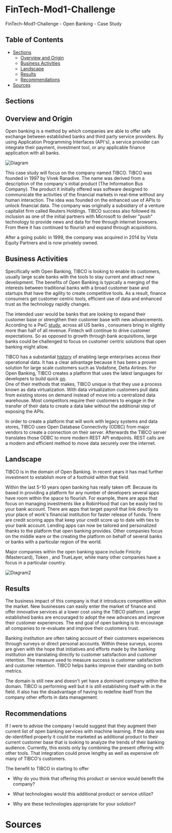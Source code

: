 # FinTech-Mod1-Challenge
FinTech-Mod1-Challenge - Open Banking - Case Study

## Table of Contents

- [Sections](#sections)
  - [Overview and Origin](#title)
  - [Business Activities](#banner)
  - [Landscape](#badges)
  - [Results](#short-description)
  - [Recommendations](#long-description)
- [Sources](#Sources)  
  
## Sections

## Overview and Origin

Open banking is a method by which companies are able to offer safe exchange between established banks and third party service providers. By using Application Programming Interfaces (API's), a service provider can integrate their payment, investment tool, or any applicable finance application with all banks.

![Diagram](Diagram1.png)

This case study will focus on the company named TIBCO. TIBCO was founded in 1997 by Vivek Ranadive. The name was derived from a description of the company's initial product (The Information Bus Company). The product it initially offered was software designed to communicate the activities of the financial markets in real-time without any human interaction. The idea was founded on the enhanced use of APIs to unlock financial data. The company was originally a subsidiary of a venture capitalist firm called Reuters Holdings. TIBCO success also followed its inclusion as one of the initial partners with Microsoft to deliver "push" technology to provide news and data for free through internet browsers. From there it has continued to flourish and expand through acquisitions.

After a going public in 1999, the company was acquired in 2014 by Vista Equity Partners and is now privately owned.

## Business Activities

Specifically with Open Banking, TIBCO is looking to enable its customers, usually large scale banks with the tools to stay current and attract new development. The benefits of Open Banking is typically a merging of the interests between traditional banks with a broad customer base and startups that have the agility to create competitive tools. As a result, finance consumers get customer centric tools, efficient use of data and enhanced trust as the technology rapidly changes.

The intended user would be banks that are looking to expand their customer base or strengthen their customer base with new advancements. According to a PwC [study](https://www.pwc.com/us/en/industries/financial-services/library/next-in-banking-capital-markets-trends.html?WT.mc_id=CT7-PL900-DM1-TR1-LS4-ND30-PRG7-CN_DataAndAnalyticsBuilds-NextInBakingCapitalMarketsTrendNativeNativo), across all US banks , consumers bring in slightly more than half of all revenue. Fintech will continue to drive customer expectations. So as opposed to growth through bank acquisitions, large banks could be challenged to focus on customer centric solutions that open banking might allow.

TIBCO has a substantial [history](https://www.tibco.com/resources/analyst-report/gartner-magic-quadrant-master-data-management-solutions) of enabling large enterprises access their operational data. It has a clear advantage because it has been a proven solution for large scale customers such as Vodafone, Delta Airlines. For Open Banking, TIBCO creates a platform that uses the latest languages for developers to build quick [on](https://www.tibco.com/reference-center/what-is-open-banking).<br>One of their methods that makes, TIBCO unique is that they use a process known as data virtualization. With data virtualization customers pull data from existing stores on demand instead of move into a centralized data warehouse. Most competitors require their customers to engage in the transfer of their data to create a data lake without the additional step of exposing the APIs.

In order to create a platform that will work with legacy systems and data stores, TIBCO uses Open Database Connectivity (ODBC) from major vendors to create a connection on their server. Afterwards the TIBCO server translates those ODBC to more modern REST API endpoints. REST calls are a modern and efficient method to move data securely over the internet.

## Landscape

TIBCO is in the domain of Open Banking. In recent years it has mad further investment to establish more of a foothold within that field.

Within the last 5-10 years open banking has really taken off. Because its based in providing a platform for any number of developers several apps have room within the space to flourish. For example, there are apps that focus on managing investments like a RobinHood that can be easily tied to your bank account. There are apps that target payroll that link directly to your place of work's financial institution for faster release of funds. There are credit scoring apps that keep your credit score up to date with ties to your bank account. Lending apps can now be tailored and personalized thanks to the platform that open banking provides. Other companies focus on the middle ware or the creating the platform on behalf of several banks or banks with a particular region of the world.

Major companies within the open banking space include Finicity (Mastercard), Token , and TrueLayer, while many other companies have a focus in a particular country. 

![Diagram2](Diagram2.png)

## Results

The business impact of this company is that it introduces competition within the market. New businesses can easily enter the market of finance and offer innovative services at a lower cost using the TIBCO platform. Larger established banks are encouraged to adopt the new advances and improve their customer experiences. The end goal of open banking is to encourage all companies to re-evaluate and improve their customers trust.

Banking institution are often taking account of their customers experiences through surveys or direct personal accounts. Within these surveys, scores are given with the hope that initiatives and efforts made by the banking institution are translating directly to customer satisfaction and customer retention. The measure used to measure success is customer satisfaction and customer retention. TIBCO helps banks improve their standing on both metrics.

The domain is still new and doesn't yet have a dominant company within the domain. TIBCO is performing well but it is still establishing itself with in the field.
It also has the disadvantage of having to redefine itself from the company other efforts in data management.

## Recommendations

If I were to advise the company I would suggest that they augment their current list of open banking services with machine learning. If the data was de-identified properly it could be marketed as additional product to their current customer base that is looking to analyze the trends of their banking audience. Currently, this exists only by combining the present offering with other tools. That integration could prove lengthy as well as expensive ofr many of TIBCO's customers.

The benefit to TIBCO in starting to offer 
* Why do you think that offering this product or service would benefit the company?

* What technologies would this additional product or service utilize?

* Why are these technologies appropriate for your solution?

# Sources